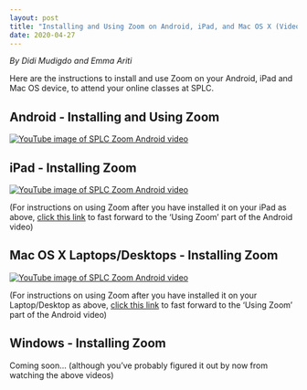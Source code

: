 ```yaml
---
layout: post
title: "Installing and Using Zoom on Android, iPad, and Mac OS X (Video)"
date: 2020-04-27
---
```

*By Didi Mudigdo and Emma Ariti*

Here are the instructions to install and use Zoom on your Android, iPad and Mac OS device, to attend your online classes at SPLC.

## Android - Installing and Using Zoom

[![YouTube image of SPLC Zoom Android video](http://img.youtube.com/vi/m5fYQvKBXPU/0.jpg)](https://www.youtube.com/watch?v=m5fYQvKBXPU)

## iPad - Installing Zoom

[![YouTube image of SPLC Zoom Android video](http://img.youtube.com/vi/RH45sEKf9PY/0.jpg)](https://www.youtube.com/watch?v=RH45sEKf9PY)

(For instructions on using Zoom after you have installed it on your iPad as above, [click this link](https://youtu.be/m5fYQvKBXPU?t=198) to fast forward to the ‘Using Zoom’ part of the Android video)

## Mac OS X Laptops/Desktops - Installing Zoom

[![YouTube image of SPLC Zoom Android video](http://img.youtube.com/vi/TY-3M8ZnsJY/0.jpg)](https://www.youtube.com/watch?v=TY-3M8ZnsJY)

(For instructions on using Zoom after you have installed it on your Laptop/Desktop as above, [click this link](https://youtu.be/m5fYQvKBXPU?t=198) to fast forward to the ‘Using Zoom’ part of the Android video)

## Windows - Installing Zoom

Coming soon… (although you’ve probably figured it out by now from watching the above videos)
